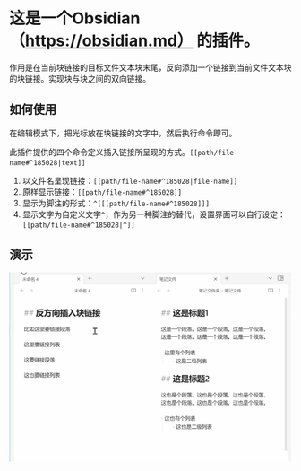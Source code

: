 # 这是一个Obsidian （https://obsidian.md） 的插件。

作用是在当前块链接的目标文件文本块末尾，反向添加一个链接到当前文件文本块的块链接。实现块与块之间的双向链接。

## 如何使用

在编辑模式下，把光标放在块链接的文字中，然后执行命令即可。

此插件提供的四个命令定义插入链接所呈现的方式。`[[path/file-name#^185028|text]]`

1. 以文件名呈现链接：`[[path/file-name#^185028|file-name]]`
2. 原样显示链接：`[[path/file-name#^185028]]`
3. 显示为脚注的形式：`^[[[path/file-name#^185028]]]`
4. 显示文字为自定义文字`^`，作为另一种脚注的替代，设置界面可以自行设定：`[[path/file-name#^185028|^]]`

## 演示

![反向插入块链接演示 gif](./document/screenshots.gif)
